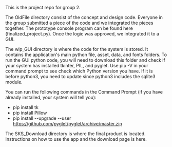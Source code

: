 This is the project repo for group 2.

The OldFile directory consist of the concept and design code. Everyone in the group submitted a piece of the code and we integrated the pieces together. The prototype console program can be found here (finalized_project.py). Once the logic was approved, we integrated it to a GUI.

The wip_GUI directory is where the code for the system is stored. It contains the application's main python file, asset, data, and fonts folders. To run the GUI python code, you will need to download this folder and check if your system has installed tkinter, PIL, and pyglet.
Use pip -V in your command prompt to see check which Python version you have. If it is before python3, you need to update since python3 includes the sqlite3 module. 

You can run the following commands in the Command Prompt (if you have already installed, your system will tell you):
* pip install tk
* pip install Pillow
* pip install --upgrade --user https://github.com/pyglet/pyglet/archive/master.zip

The SKS_Download directory is where the final product is located. Instructions on how to use the app and the download page is here.
